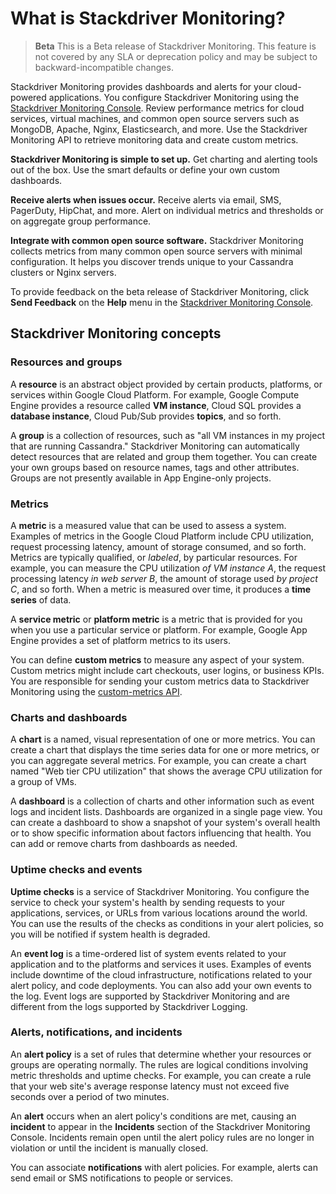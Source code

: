 # What is Stackdriver Monitoring?

> **Beta**
> This is a Beta release of Stackdriver Monitoring. This feature is not covered by any SLA or deprecation policy and may be subject to backward-incompatible changes.

Stackdriver Monitoring provides dashboards and alerts for your cloud-powered applications. You configure Stackdriver Monitoring using the [Stackdriver Monitoring Console](https://web.archive.org/web/20160424225556/https://app.google.stackdriver.com/). Review performance metrics for cloud services, virtual machines, and common open source servers such as MongoDB, Apache, Nginx, Elasticsearch, and more. Use the Stackdriver Monitoring API to retrieve monitoring data and create custom metrics.

**Stackdriver Monitoring is simple to set up.** Get charting and alerting tools out of the box. Use the smart defaults or define your own custom dashboards.

**Receive alerts when issues occur.** Receive alerts via email, SMS, PagerDuty, HipChat, and more. Alert on individual metrics and thresholds or on aggregate group performance.

**Integrate with common open source software.** Stackdriver Monitoring collects metrics from many common open source servers with minimal configuration. It helps you discover trends unique to your Cassandra clusters or Nginx servers.

To provide feedback on the beta release of Stackdriver Monitoring, click **Send Feedback** on the **Help** menu in the [Stackdriver Monitoring Console](https://web.archive.org/web/20160424225556/https://app.google.stackdriver.com/).

Stackdriver Monitoring concepts
-------------------------------

### Resources and groups

A **resource** is an abstract object provided by certain products, platforms, or services within Google Cloud Platform. For example, Google Compute Engine provides a resource called **VM instance**, Cloud SQL provides a **database instance**, Cloud Pub/Sub provides **topics**, and so forth.

A **group** is a collection of resources, such as "all VM instances in my project that are running Cassandra." Stackdriver Monitoring can automatically detect resources that are related and group them together. You can create your own groups based on resource names, tags and other attributes. Groups are not presently available in App Engine-only projects.

### Metrics

A **metric** is a measured value that can be used to assess a system. Examples of metrics in the Google Cloud Platform include CPU utilization, request processing latency, amount of storage consumed, and so forth. Metrics are typically qualified, or _labeled_, by particular resources. For example, you can measure the CPU utilization _of VM instance A_, the request processing latency _in web server B_, the amount of storage used _by project C_, and so forth. When a metric is measured over time, it produces a **time series** of data.

A **service metric** or **platform metric** is a metric that is provided for you when you use a particular service or platform. For example, Google App Engine provides a set of platform metrics to its users.

You can define **custom metrics** to measure any aspect of your system. Custom metrics might include cart checkouts, user logins, or business KPIs. You are responsible for sending your custom metrics data to Stackdriver Monitoring using the [custom-metrics API](https://web.archive.org/web/20160424225556/https://cloud.google.com/monitoring/custom-metrics).

### Charts and dashboards

A **chart** is a named, visual representation of one or more metrics. You can create a chart that displays the time series data for one or more metrics, or you can aggregate several metrics. For example, you can create a chart named "Web tier CPU utilization" that shows the average CPU utilization for a group of VMs.

A **dashboard** is a collection of charts and other information such as event logs and incident lists. Dashboards are organized in a single page view. You can create a dashboard to show a snapshot of your system's overall health or to show specific information about factors influencing that health. You can add or remove charts from dashboards as needed.

### Uptime checks and events

**Uptime checks** is a service of Stackdriver Monitoring. You configure the service to check your system's health by sending requests to your applications, services, or URLs from various locations around the world. You can use the results of the checks as conditions in your alert policies, so you will be notified if system health is degraded.

An **event log** is a time-ordered list of system events related to your application and to the platforms and services it uses. Examples of events include downtime of the cloud infrastructure, notifications related to your alert policy, and code deployments. You can also add your own events to the log. Event logs are supported by Stackdriver Monitoring and are different from the logs supported by Stackdriver Logging.

### Alerts, notifications, and incidents

An **alert policy** is a set of rules that determine whether your resources or groups are operating normally. The rules are logical conditions involving metric thresholds and uptime checks. For example, you can create a rule that your web site's average response latency must not exceed five seconds over a period of two minutes.

An **alert** occurs when an alert policy's conditions are met, causing an **incident** to appear in the **Incidents** section of the Stackdriver Monitoring Console. Incidents remain open until the alert policy rules are no longer in violation or until the incident is manually closed.

You can associate **notifications** with alert policies. For example, alerts can send email or SMS notifications to people or services.